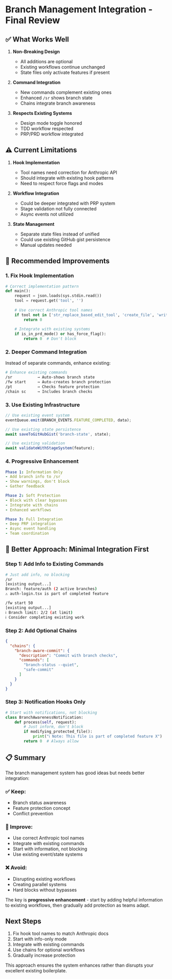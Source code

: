 # Branch Management Integration - Final Review

## ✅ What Works Well

1. **Non-Breaking Design**
   - All additions are optional
   - Existing workflows continue unchanged
   - State files only activate features if present

2. **Command Integration**
   - New commands complement existing ones
   - Enhanced `/sr` shows branch state
   - Chains integrate branch awareness

3. **Respects Existing Systems**
   - Design mode toggle honored
   - TDD workflow respected
   - PRP/PRD workflow integrated

## ⚠️ Current Limitations

1. **Hook Implementation**
   - Tool names need correction for Anthropic API
   - Should integrate with existing hook patterns
   - Need to respect force flags and modes

2. **Workflow Integration**
   - Could be deeper integrated with PRP system
   - Stage validation not fully connected
   - Async events not utilized

3. **State Management**
   - Separate state files instead of unified
   - Could use existing GitHub gist persistence
   - Manual updates needed

## 🎯 Recommended Improvements

### 1. Fix Hook Implementation

```python
# Correct implementation pattern
def main():
    request = json.loads(sys.stdin.read())
    tool = request.get('tool', '')
    
    # Use correct Anthropic tool names
    if tool not in ['str_replace_based_edit_tool', 'create_file', 'write_file']:
        return 0
        
    # Integrate with existing systems
    if is_in_prd_mode() or has_force_flag():
        return 0  # Don't block
```

### 2. Deeper Command Integration

Instead of separate commands, enhance existing:

```bash
# Enhance existing commands
/sr           → Auto-shows branch state
/fw start     → Auto-creates branch protection  
/pt           → Checks feature protection
/chain sc     → Includes branch checks
```

### 3. Use Existing Infrastructure

```javascript
// Use existing event system
eventQueue.emit(BRANCH_EVENTS.FEATURE_COMPLETED, data);

// Use existing state persistence
await saveToGitHubGist('branch-state', state);

// Use existing validation
await validateWithStageSystem(feature);
```

### 4. Progressive Enhancement

```yaml
Phase 1: Information Only
- Add branch info to /sr
- Show warnings, don't block
- Gather feedback

Phase 2: Soft Protection  
- Block with clear bypasses
- Integrate with chains
- Enhanced workflows

Phase 3: Full Integration
- Deep PRP integration
- Async event handling
- Team coordination
```

## 🚀 Better Approach: Minimal Integration First

### Step 1: Add Info to Existing Commands

```bash
# Just add info, no blocking
/sr
[existing output...]
Branch: feature/auth (2 active branches)
⚠️ auth-login.tsx is part of completed feature

/fw start 50
[existing output...]
ℹ️ Branch limit: 2/2 (at limit)
ℹ️ Consider completing existing work
```

### Step 2: Add Optional Chains

```json
{
  "chains": {
    "branch-aware-commit": {
      "description": "Commit with branch checks",
      "commands": [
        "branch-status --quiet",
        "safe-commit"
      ]
    }
  }
}
```

### Step 3: Notification Hooks Only

```python
# Start with notifications, not blocking
class BranchAwarenessNotification:
    def process(self, request):
        # Just inform, don't block
        if modifying_protected_file():
            print("ℹ️ Note: This file is part of completed feature X")
        return 0  # Always allow
```

## 📋 Summary

The branch management system has good ideas but needs better integration:

### ✅ Keep:
- Branch status awareness
- Feature protection concept
- Conflict prevention

### 🔄 Improve:
- Use correct Anthropic tool names
- Integrate with existing commands
- Start with information, not blocking
- Use existing event/state systems

### ❌ Avoid:
- Disrupting existing workflows
- Creating parallel systems
- Hard blocks without bypasses

The key is **progressive enhancement** - start by adding helpful information to existing workflows, then gradually add protection as teams adapt.

## Next Steps

1. Fix hook tool names to match Anthropic docs
2. Start with info-only mode
3. Integrate with existing commands
4. Use chains for optional workflows
5. Gradually increase protection

This approach ensures the system enhances rather than disrupts your excellent existing boilerplate.
